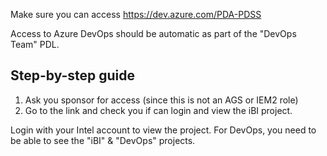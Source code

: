 Make sure you can access https://dev.azure.com/PDA-PDSS

Access to Azure DevOps should be automatic as part of the "DevOps Team" PDL.

## Step-by-step guide

1. Ask you sponsor for access (since this is not an AGS or IEM2 role)
2. Go to the link and check you if can login and view the iBI project.

Login with your Intel account to view the project.
For DevOps, you need to be able to see the "iBI" & "DevOps" projects.